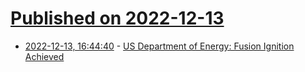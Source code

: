 # [Published on 2022-12-13](index.md)

* [2022-12-13, 16:44:40](https://news.ycombinator.com/item?id=33971377) - [US Department of Energy: Fusion Ignition Achieved](https://www.energy.gov/articles/doe-national-laboratory-makes-history-achieving-fusion-ignition)
